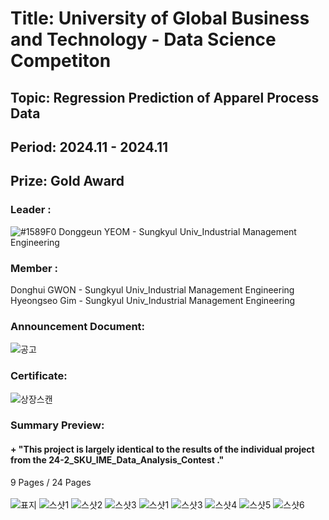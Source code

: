 # Title: University of Global Business and Technology - Data Science Competiton <br/>
## Topic: Regression Prediction of Apparel Process Data<br/>
## Period: 2024.11 - 2024.11 <br/>
## Prize: Gold Award<br/>

### Leader : <br/>
![#1589F0](https://placehold.co/15x15/1589F0/1589F0.png) Donggeun YEOM - Sungkyul Univ_Industrial Management Engineering <br/>
### Member : <br/>
Donghui GWON - Sungkyul Univ_Industrial Management Engineering <br/>
Hyeongseo Gim - Sungkyul Univ_Industrial Management Engineering <br/>

### Announcement Document:<br/>
![공고](https://github.com/user-attachments/assets/23d9cb44-8de8-41f4-8527-3a24e652e054)

### Certificate:<br/>
![상장스캔](https://github.com/user-attachments/assets/cdbe2d22-a3b2-4ecc-b7ab-fdd2db9f3596)

### Summary Preview:<br/>
#### + "This project is largely identical to the results of the individual project from the 24-2_SKU_IME_Data_Analysis_Contest ."<br/>
9 Pages / 24 Pages<br/>
<br/>
![표지](https://github.com/user-attachments/assets/b898212d-a85e-4557-be92-325e389f3d9e)
![스샷1](https://github.com/user-attachments/assets/520eb2f7-44c3-43d2-8318-51f5af052718)
![스샷2](https://github.com/user-attachments/assets/0c71fbde-abe9-42d6-aaac-15d086c7ea5d)
![스샷3](https://github.com/user-attachments/assets/7c211c7c-2b95-4293-8ec5-732a6e21f9bd)
![스샷1](https://github.com/user-attachments/assets/59697b24-c025-4a50-97e5-b42087b457fb)
![스샷3](https://github.com/user-attachments/assets/b252034f-6def-42ac-98d1-04197c45f43d)
![스샷4](https://github.com/user-attachments/assets/00b02c9e-8dfb-4390-b1de-0e8f4681a6d7)
![스샷5](https://github.com/user-attachments/assets/5a6648e0-b879-491f-8b07-cca61cb90cc0)
![스샷6](https://github.com/user-attachments/assets/6e855de6-be8d-4be0-9d72-70093cda39aa)
